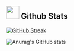 ## <img src="https://media.giphy.com/media/iY8CRBdQXODJSCERIr/giphy.gif" width="35"><b> Github Stats </b>
<!--Contribuciones-->
<a href="https://git.io/streak-stats"><img src="https://streak-stats.demolab.com?user=Newman-a&theme=highcontrast&hide_border=true" alt="GitHub Streak" /></a>
<!--Estadisticas-->
![Anurag's GitHub stats](https://github-readme-stats.vercel.app/api?username=Newman-a&show_icons=true&theme=highcontrast)
